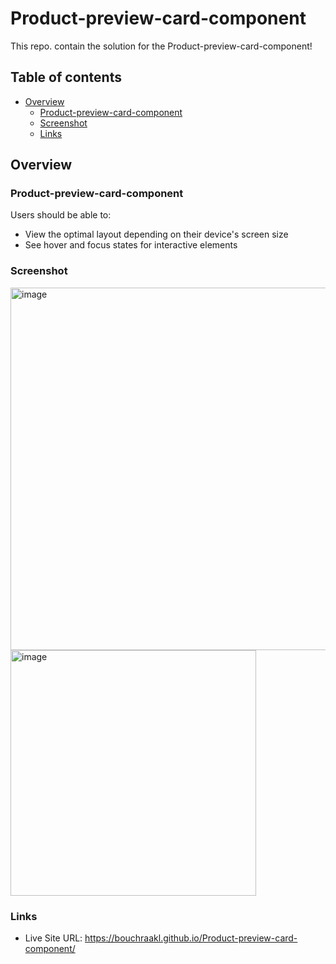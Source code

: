 # Product-preview-card-component

This repo. contain the solution for the Product-preview-card-component!

## Table of contents

- [Overview](#overview)
  - [Product-preview-card-component](#product-preview-card-component)
  - [Screenshot](#screenshot)
  - [Links](#links)


## Overview

### Product-preview-card-component

Users should be able to:

- View the optimal layout depending on their device's screen size
- See hover and focus states for interactive elements

### Screenshot
<img width="580" alt="image" src="https://user-images.githubusercontent.com/97567643/208788148-d3c9dfb0-fd1a-4996-889d-46fa306cc523.png">
<img width="393" alt="image" src="https://user-images.githubusercontent.com/97567643/208788208-510bad67-73f8-4415-9e1a-35383f4962d1.png">

### Links
- Live Site URL: https://bouchraakl.github.io/Product-preview-card-component/
